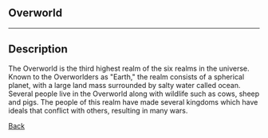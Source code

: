 ## Overworld
---

## Description
The Overworld is the third highest realm of the six realms in the universe. Known to the Overworlders as "Earth," the realm consists of a spherical planet, with a large land mass surrounded by salty water called ocean. Several people live in the Overworld along with wildlife such as cows, sheep and pigs. The people of this realm have made several kingdoms which have ideals that conflict with others, resulting in many wars.

[Back](https://lemurkolachnik.github.io/Legend-of-Lemur/lore/lore)
